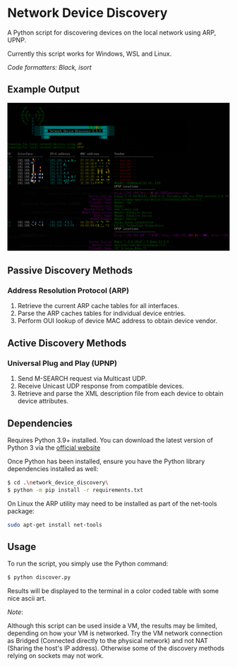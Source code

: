 # Network Device Discovery
A Python script for discovering devices on the local network using ARP, UPNP.

Currently this script works for Windows, WSL and Linux.

*Code formatters: Black, isort*

## Example Output

![screenshot](https://github.com/computermadscientist/network_device_discovery/blob/main/resources/screenshot_001.png)

## Passive Discovery Methods

### Address Resolution Protocol (ARP)

1. Retrieve the current ARP cache tables for all interfaces.
2. Parse the ARP caches tables for individual device entries.
3. Perform OUI lookup of device MAC address to obtain device vendor.

## Active Discovery Methods

### Universal Plug and Play (UPNP)

1. Send M-SEARCH request via Multicast UDP.
2. Receive Unicast UDP response from compatible devices.
3. Retrieve and parse the XML description file from each device to obtain device attributes.

## Dependencies

Requires Python 3.9+ installed. 
You can download the latest version of Python 3 via the [official website](https://www.python.org/downloads/)

Once Python has been installed, ensure you have the Python library dependencies installed as well:
```bash
$ cd .\network_device_discovery\
$ python -m pip install -r requirements.txt
```

On Linux the ARP utility may need to be installed as part of the net-tools package:

```bash
sudo apt-get install net-tools
```

## Usage

To run the script, you simply use the Python command:
```bash
$ python discover.py
```
Results will be displayed to the terminal in a color coded table with some nice ascii art.

*Note*: 

Although this script can be used inside a VM, the results may be limited, depending on how your VM is networked. Try the VM network connection as Bridged (Connected directly to the physical network) and not NAT (Sharing the host's IP address). Otherwise some of the discovery methods relying on sockets may not work.
